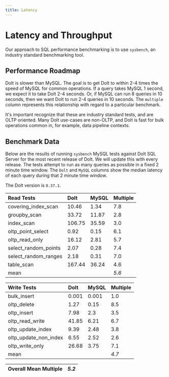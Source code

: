 ```yaml
---
title: Latency
---
```


# Latency and Throughput

Our approach to SQL performance benchmarking is to use `sysbench`, an
industry standard benchmarking tool.

## Performance Roadmap

Dolt is slower than MySQL. The goal is to get Dolt to within 2-4 times
the speed of MySQL for common operations. If a query takes MySQL 1
second, we expect it to take Dolt 2-4 seconds. Or, if MySQL can run 8
queries in 10 seconds, then we want Dolt to run 2-4 queries in 10
seconds. The `multiple` column represents this relationship with
regard to a particular benchmark.

It's important recognize that these are industry standard tests, and
are OLTP oriented. Many Dolt use-cases are non-OLTP, and Dolt is fast
for bulk operations common in, for example, data pipeline contexts.

## Benchmark Data

Below are the results of running `sysbench` MySQL tests against Dolt
SQL Server for the most recent release of Dolt. We will update this
with every release. The tests attempt to run as many queries as
possible in a fixed 2 minute time window. The `Dolt` and `MySQL`
columns show the median latency of each query during that 2 minute
time window.

The Dolt version is `0.37.1`.

| Read Tests | Dolt | MySQL | Multiple |
| :--- | :--- | :--- | :--- |
| covering\_index\_scan | 10.46 | 1.34 | 7.8 |
| groupby\_scan | 33.72 | 11.87 | 2.8 |
| index\_scan | 106.75 | 35.59 | 3.0 |
| oltp\_point\_select | 0.92 | 0.15 | 6.1 |
| oltp\_read\_only | 16.12 | 2.81 | 5.7 |
| select\_random\_points | 2.07 | 0.28 | 7.4 |
| select\_random\_ranges | 2.18 | 0.31 | 7.0 |
| table\_scan | 167.44 | 36.24 | 4.6 |
| mean |  |  | _5.6_ |

| Write Tests | Dolt | MySQL | Multiple |
| :--- | :--- | :--- | :--- |
| bulk\_insert | 0.001 | 0.001 | 1.0 |
| oltp\_delete | 1.27 | 0.15 | 8.5 |
| oltp\_insert | 7.98 | 2.3 | 3.5 |
| oltp\_read\_write | 41.85 | 6.21 | 6.7 |
| oltp\_update\_index | 9.39 | 2.48 | 3.8 |
| oltp\_update\_non\_index | 6.55 | 2.52 | 2.6 |
| oltp\_write\_only | 26.68 | 3.75 | 7.1 |
| mean |  |  | _4.7_ |

| Overall Mean Multiple | _5.2_ |
| :--- | :--- |
<br/>
